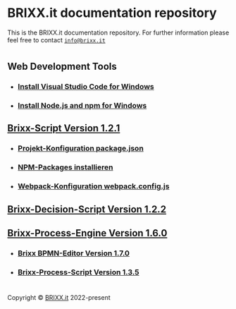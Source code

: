 # BRIXX.it documentation repository

This is the BRIXX.it documentation repository. For further information please feel free to contact [`info@brixx.it`](info@brixx.it)

#

## Web Development Tools

-   ### [Install Visual Studio Code for Windows](./docs/VSCode-install.md)
-   ### [Install Node.js and npm for Windows](./docs/Nodejs-install.md)

## [Brixx-Script Version 1.2.1](./brixx-script/README.md)

-   ### [Projekt-Konfiguration package.json](./docs/NPM-config.md)
-   ### [NPM-Packages installieren](./docs/NPM-install.md)
-   ### [Webpack-Konfiguration webpack.config.js](./docs/Webpack-config.md)

## [Brixx-Decision-Script Version 1.2.2](./brixx-decision-script/README.md)

## [Brixx-Process-Engine Version 1.6.0](./brixx-process-engine/README.md)

-   ### [Brixx BPMN-Editor Version 1.7.0](./brixx-bpmn-editor/README.md)
-   ### [Brixx-Process-Script Version 1.3.5](./brixx-process-script/README.md)


#

Copyright © [BRIXX.it](http://www.brixx.it) 2022-present
